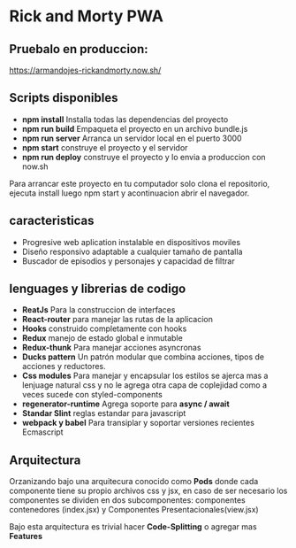 # Rick and Morty PWA

## Pruebalo en produccion:
https://armandojes-rickandmorty.now.sh/

## Scripts disponibles
- **npm install** Installa todas las dependencias del proyecto
- **npm run build** Empaqueta el proyecto en un archivo bundle.js
- **npm run server** Arranca un servidor local en el puerto 3000
- **npm start** construye el proyecto y el servidor
- **npm run deploy** construye el proyecto y lo envia a produccion con now.sh

Para arrancar este proyecto en tu computador solo clona el repositorio, ejecuta install luego npm start y acontinuacion abrir el navegador.

## caracteristicas 
- Progresive web aplication instalable en dispositivos moviles
- Diseño responsivo adaptable a cualquier tamaño de pantalla
- Buscador de episodios y personajes y capacidad de filtrar

## lenguages y librerias de codigo
- **ReatJs** Para la construccion de interfaces
- **React-router** para manejar las rutas de la aplicacion
- **Hooks** construido completamente con hooks
- **Redux** manejo de estado global e inmutable
- **Redux-thunk** Para manejar acciones asyncronas
- **Ducks pattern** Un patrón modular que combina acciones, tipos de acciones y reductores.
- **Css modules** Para manejar y encapsular los estilos se ajerca mas a lenjuage natural css y no le agrega otra capa de coplejidad como a veces sucede con styled-components
- **regenerator-runtime** Agrega soporte para **async / await**
- **Standar Slint** reglas estandar para javascript
- **webpack y babel** Para transiplar y soportar versiones recientes Ecmascript

## Arquitectura
Orzanizando bajo una arquitecura conocido como **Pods** donde cada componente tiene su propio archivos css y jsx, en caso de ser necesario los componentes se dividen en dos subcomponentes: componentes contenedores (index.jsx) y Componentes Presentacionales(view.jsx)

Bajo esta arquitectura es trivial hacer **Code-Splitting** o agregar mas **Features**